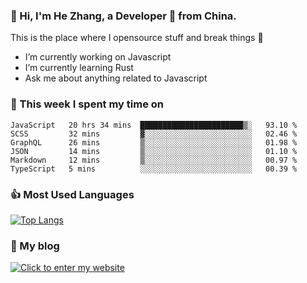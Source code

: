 ### 👋 Hi, I'm He Zhang, a Developer 🚀 from China.

This is the place where I opensource stuff and break things :rofl:

- I’m currently working on Javascript
- I’m currently learning Rust
- Ask me about anything related to Javascript

### 💪 This week I spent my time on 
<!--START_SECTION:waka-->

```text
JavaScript   20 hrs 34 mins  ███████████████████████▒░   93.10 %
SCSS         32 mins         ▓░░░░░░░░░░░░░░░░░░░░░░░░   02.46 %
GraphQL      26 mins         ▒░░░░░░░░░░░░░░░░░░░░░░░░   01.98 %
JSON         14 mins         ▒░░░░░░░░░░░░░░░░░░░░░░░░   01.10 %
Markdown     12 mins         ▒░░░░░░░░░░░░░░░░░░░░░░░░   00.97 %
TypeScript   5 mins          ░░░░░░░░░░░░░░░░░░░░░░░░░   00.39 %
```

<!--END_SECTION:waka-->

### 👍 Most Used Languages
[![Top Langs](https://github-readme-stats.vercel.app/api/top-langs/?username=zhanghecool&layout=compact)](https://zhanghe.cool)

### 🌈 My blog 
[![Click to enter my website](https://cdn.jsdelivr.net/gh/zhanghecool/assets/images/gif/zhanghecools.gif)](https://zhanghe.cool)
